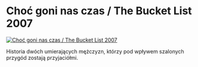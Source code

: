 Choć goni nas czas / The Bucket List 2007 
=============
[![Choć goni nas czas / The Bucket List 2007 ](http://vidos.pl/images/player.gif)](http://vidos.pl/choc-goni-nas-czas-the-bucket-list-2007)

 Historia dwóch umierających mężczyzn, którzy pod wpływem szalonych przygód zostają przyjaciółmi.
